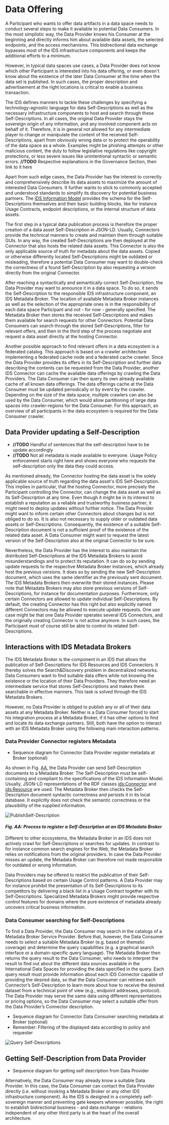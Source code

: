# Data Offering
A Participant who wants to offer data artifacts in a data space needs to conduct several steps to make it available to potential Data Consumers. In the most simplistic way, the Data Provider knows his Consumer at the beginning and directly informs him about available data assets, the selected endpoints, and the access mechanisms. This bidirectional data exchange bypasses most of the IDS infrastructure components and keeps the additional efforts to a minimum.

However, in typical data spaces use cases, a Data Provider does not know which other Participant is interested into his data offering, or even doesn't know about the existence of the later Data Consumer at the time when the data set is published. In such cases, the proper description and advertisement at the right locations is critical to enable a business transaction.

The IDS defines manners to tackle these challenges by specifying a technology-agnostic language for data Self-Descriptions as well as the necessary infrastructure components to host and search through these Self-Descriptions. In all cases, the original Data Provider stays the sovereign origin of any information, and any involved component acts on behalf of it. Therefore, it is in general not allowed for any intermediate player to change or manipulate the content of the received Self-Descriptions, apart from obviously wrong data or to protect the operability of the data space as a whole. Examples might be phishing attempts or other malicious content, the duty to follow legislative regulations like copyright protections, or less severe issues like unintentional syntactic or semantic errors.
**//TODO** Respective explanations in the Governance Section, then link to it here

Apart from such edge cases, the Data Provider has the interest to correctly and comprehensively describe its data assets to maximize the amount of interested Data Consumers. It further wants to stick to commonly accepted and understood standards to simplify its discovery for potential business partners. The [IDS Information Model](../3_4_Information_Layer) provides the schema for the Self-Descriptions themselves and their basic building blocks, like for instance Usage Contracts, endpoint descriptions, or the internal structure of data assets.

The first step in a typical data publication process is therefore the proper creation of a data asset Self-Description in JSON-LD. Usually, Connectors provide the technical manners to create and maintain them through suitable GUIs. In any way, the created Self-Descriptions are then deployed at the Connector that also hosts the related data assets. This Connector is also the only applicable source of truth for metadata about the data assets. Copied or otherwise differently located Self-Descriptions might be outdated or misleading, therefore a potential Data Consumer may want to double-check the correctness of a found Self-Description by also requesting a version directly from the original Connector.

After reaching a syntactically and semantically correct Self-Description, the Data Provider may want to announce it in a data space. To do so, it sends the Self-Description to the responsible IDS infrastructure component, an IDS Metadata Broker. The location of available Metadata Broker instances as well as the selection of the appropriate ones is in the responsibility of each data space Participant and not - for now - generally specified. The Metadata Broker then stores the received Self-Descriptions and makes them available for search requests for other Connectors. Potential Data Consumers can search through the stored Self-Descriptions, filter for relevant offers, and then in the third step of the process negotiate and request a data asset directly at the hosting Connector.

Another possible approach to find relevant offers in a data ecosystem is a federated catalog. This approach is based on a crawler architecture implementing a federated cache node and a federated cache crawler. Since the Data Provider provides its offers in its Self-Description and further data describing the contents can be requested from the Data Provider, another IDS Connector can cache the available data offerings by crawling the Data Providers. The Data Consumer can then query its own already available cache of all known data offerings. The data offerings cache at the Data Consumer must be updated periodically or by event by the crawler. Depending on the size of the data space, multiple crawlers can also be used by the Data Consumer, which would allow partitioning of large data spaces into crawler-regions for the Data Consumer. For this approach, an overview of all participants in the data ecosystem is required for the Data Consumer crawler.

## Data Provider updating a Self-Description
- **//TODO** Handful of sentences that the self-description have to be update accordingly
- **//TODO** Not all metadata is made available to everyone. Usage Policy enforcement starts right here and shows everyone who requests the self-description only the data they could access.

As mentioned already, the Connector hosting the data asset is the solely applicable source of truth regarding the data asset's IDS Self-Description. This implies in particular, that the hosting Connector, more precisely the Participant controlling the Connector, can change the data asset as well as its Self-Description at any time. Even though it might be in its interest to establish a reputation as a reliable and trustworthy business partner, it might need to deploy updates without further notice. The Data Provider might want to inform certain other Connectors about changes but is not obliged to do so. It is also not necessary to supply older or outdated data assets or Self-Descriptions. Consequently, the existence of a suitable Self-Description document is not a sufficient proof of the existence of the related data asset. A Data Consumer might want to request the latest version of the Self-Description also at the original Connector to be sure.

Nevertheless, the Data Provider has the interest to also maintain the distributed Self-Descriptions at the IDS Metadata Brokers to avoid misunderstandings and to protect its reputation. It can do so by sending update requests to the respective Metadata Broker instances, which already host the previous versions. It does so by sending the new Self-Description document, which uses the same identifier as the previously sent document. The IDS Metadata Brokers then overwrite their stored instances. Please note that Metadata Brokers may also store previous versions of Self-Descriptions, for instance for documentation purposes. Furthermore, only certain Connectors are allowed to update individual Self-Descriptions. By default, the creating Connector has this right but also explicitly named different Connectors may be allowed to execute update requests. One use case might be that one Data Provider operates several IDS Connectors, and the originally creating Connector is not active anymore. In such cases, the Participant must of course still be able to control its related Self-Descriptions.


## Interactions with IDS Metadata Brokers

The IDS Metadata Broker is the component in an IDS that allows the publication of Self-Descriptions for IDS Resources and IDS Connectors. It thereby solves the Search&Discovery problem in decentralized networks. Data Consumers want to find suitable data offers while not knowing the existence or the location of their Data Providers. They therefore need an intermediate service that stores Self-Descriptions and makes them searchable in effective manners. This task is solved through the IDS Metadata Brokers.

However, no Data Provider is obliged to publish any or all of their data assets at any Metadata Broker. Neither is a Data Consumer forced to start his integration process at a Metadata Broker, if it has other options to find and locate its data exchange partners. Still, both have the option to interact with an IDS Metadata Broker using the following main interaction patterns.

### Data Provider Connector registers Metadata
- Sequence diagram for Connector Data Provider register metadata at Broker (optional)

As shown in Fig. [AA](#PublishSelf-Description), the Data Provider can send Self-Description documents to a Metadata Broker. The Self-Description must be self-containing and compliant to the specifications of the IDS Information Model. Usually, JSON-LD representations of the RDF classes [ids:Connector](https://w3id.org/idsa/core/Connector) and [ids:Resource](https://w3id.org/idsa/core/Resource) are used. The Metadata Broker then checks the Self-Description document syntactic correctness and persists it in its local database. It explicitly does not check the semantic correctness or the plausibility of the supplied information.

![PublishSelf-Description](../../media/image25_register-at-broker.png)
#### _Fig. AA: Process to register a Self-Description at an IDS Metadata Broker_

Different to other ecosystems, the Metadata Broker in an IDS does not actively crawl for Self-Descriptions or searches for updates. In contrast to for instance common search engines for the Web, the Metadata Broker relies on notifications from the original providers. In case the Data Provider misses an update, the Metadata Broker can therefore not made responsible for outdated or wrong information.

Data Providers may be offered to restrict the publication of their Self-Descriptions based on certain Usage Control patterns. A Data Provider may for instance prohibit the presentation of its Self-Descriptions to its competitors by delivering a black list in a Usage Contract together with its Self-Descriptions. Specialized Metadata Brokers might provide respective control features for domains where the pure existence of metadata already uncovers critical business information.

### Data Consumer searching for Self-Descriptions

To find a Data Provider, the Data Consumer may search in the catalogs of a Metadata Broker Service Provider. Before that, however, the Data Consumer needs to select a suitable Metadata Broker (e.g. based on thematic coverage) and determine the query capabilities (e.g. a graphical search interface or a domain-specific query language). The Metadata Broker then returns the query result to the Data Consumer, who needs to interpret the result to find out about the different data sources available in the International Data Spaces for providing the data specified in the query. Each query result must provide information about each IDS Connector capable of providing the desired data, so that the Data Consumer can retrieve each Connector’s Self-Description
to learn more about how to receive the desired dataset from a technical point of view (e.g., endpoint addresses, protocol). The Data Provider may serve the same data using different
representations or pricing options, so the Data Consumer may select a suitable offer from the Data Provider’s Connector description.

- Sequence diagram for Connector Data Consumer searching metadata at Broker (optional)
- Remember: Filtering of the displayed data according to policy and requester

![Query Self-Descriptions](../../media/image27_query-at-broker.png)


## Getting Self-Description from Data Provider
- Sequence diagram for getting self description from Data Provider

Alternatively, the Data Consumer may already know a suitable Data Provider. In this case, the Data Consumer can contact the Data Provider directly (i.e. without invoking a Metadata Broker or any other IDS infrastructure component). As the IDS is designed in a completely self-sovereign manner and preventing gate keepers wherever possible, the right to establish bidirectional business - and data exchange - relations independent of any other third party is at the heart of the overall architecture.
